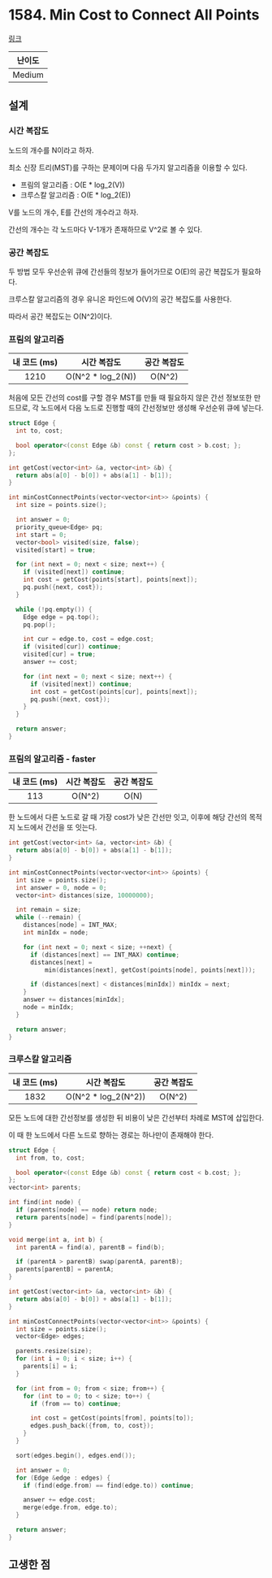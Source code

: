 # 1584. Min Cost to Connect All Points

[링크](https://leetcode.com/problems/min-cost-to-connect-all-points/)

| 난이도 |
| :----: |
| Medium |

## 설계

### 시간 복잡도

노드의 개수를 N이라고 하자.

최소 신장 트리(MST)를 구하는 문제이며 다음 두가지 알고리즘을 이용할 수 있다.

- 프림의 알고리즘 : O(E \* log_2(V))
- 크루스칼 알고리즘 : O(E \* log_2(E))

V를 노드의 개수, E를 간선의 개수라고 하자.

간선의 개수는 각 노드마다 V-1개가 존재하므로 V^2로 볼 수 있다.

### 공간 복잡도

두 방법 모두 우선순위 큐에 간선들의 정보가 들어가므로 O(E)의 공간 복잡도가 필요하다.

크루스칼 알고리즘의 경우 유니온 파인드에 O(V)의 공간 복잡도를 사용한다.

따라서 공간 복잡도는 O(N^2)이다.

### 프림의 알고리즘

| 내 코드 (ms) |    시간 복잡도     | 공간 복잡도 |
| :----------: | :----------------: | :---------: |
|     1210     | O(N^2 \* log_2(N)) |   O(N^2)    |

처음에 모든 간선의 cost를 구할 경우 MST를 만들 때 필요하지 않은 간선 정보또한 만드므로,
각 노드에서 다음 노드로 진행할 때의 간선정보만 생성해 우선순위 큐에 넣는다.

```cpp
struct Edge {
  int to, cost;

  bool operator<(const Edge &b) const { return cost > b.cost; };
};

int getCost(vector<int> &a, vector<int> &b) {
  return abs(a[0] - b[0]) + abs(a[1] - b[1]);
}

int minCostConnectPoints(vector<vector<int>> &points) {
  int size = points.size();

  int answer = 0;
  priority_queue<Edge> pq;
  int start = 0;
  vector<bool> visited(size, false);
  visited[start] = true;

  for (int next = 0; next < size; next++) {
    if (visited[next]) continue;
    int cost = getCost(points[start], points[next]);
    pq.push({next, cost});
  }

  while (!pq.empty()) {
    Edge edge = pq.top();
    pq.pop();

    int cur = edge.to, cost = edge.cost;
    if (visited[cur]) continue;
    visited[cur] = true;
    answer += cost;

    for (int next = 0; next < size; next++) {
      if (visited[next]) continue;
      int cost = getCost(points[cur], points[next]);
      pq.push({next, cost});
    }
  }

  return answer;
}
```

### 프림의 알고리즘 - faster

| 내 코드 (ms) | 시간 복잡도 | 공간 복잡도 |
| :----------: | :---------: | :---------: |
|     113      |   O(N^2)    |    O(N)     |

한 노드에서 다른 노드로 갈 때 가장 cost가 낮은 간선만 잇고, 이후에 해당 간선의 목적지 노드에서 간선을 또 잇는다.

```cpp
int getCost(vector<int> &a, vector<int> &b) {
  return abs(a[0] - b[0]) + abs(a[1] - b[1]);
}

int minCostConnectPoints(vector<vector<int>> &points) {
  int size = points.size();
  int answer = 0, node = 0;
  vector<int> distances(size, 10000000);

  int remain = size;
  while (--remain) {
    distances[node] = INT_MAX;
    int minIdx = node;

    for (int next = 0; next < size; ++next) {
      if (distances[next] == INT_MAX) continue;
      distances[next] =
          min(distances[next], getCost(points[node], points[next]));

      if (distances[next] < distances[minIdx]) minIdx = next;
    }
    answer += distances[minIdx];
    node = minIdx;
  }

  return answer;
}
```

### 크루스칼 알고리즘

| 내 코드 (ms) |     시간 복잡도      | 공간 복잡도 |
| :----------: | :------------------: | :---------: |
|     1832     | O(N^2 \* log_2(N^2)) |   O(N^2)    |

모든 노드에 대한 간선정보를 생성한 뒤 비용이 낮은 간선부터 차례로 MST에 삽입한다.

이 때 한 노드에서 다른 노드로 향하는 경로는 하나만이 존재해야 한다.

```cpp
struct Edge {
  int from, to, cost;

  bool operator<(const Edge &b) const { return cost < b.cost; };
};
vector<int> parents;

int find(int node) {
  if (parents[node] == node) return node;
  return parents[node] = find(parents[node]);
}

void merge(int a, int b) {
  int parentA = find(a), parentB = find(b);

  if (parentA > parentB) swap(parentA, parentB);
  parents[parentB] = parentA;
}

int getCost(vector<int> &a, vector<int> &b) {
  return abs(a[0] - b[0]) + abs(a[1] - b[1]);
}

int minCostConnectPoints(vector<vector<int>> &points) {
  int size = points.size();
  vector<Edge> edges;

  parents.resize(size);
  for (int i = 0; i < size; i++) {
    parents[i] = i;
  }

  for (int from = 0; from < size; from++) {
    for (int to = 0; to < size; to++) {
      if (from == to) continue;

      int cost = getCost(points[from], points[to]);
      edges.push_back({from, to, cost});
    }
  }

  sort(edges.begin(), edges.end());

  int answer = 0;
  for (Edge &edge : edges) {
    if (find(edge.from) == find(edge.to)) continue;

    answer += edge.cost;
    merge(edge.from, edge.to);
  }

  return answer;
}
```

## 고생한 점
